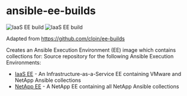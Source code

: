 # ansible-ee-builds
![IaaS EE build](https://github.com/joshedmonds/ansible-ee-builds/actions/workflows/iac-ee-build.yml/badge.svg) ![IaaS EE build](https://github.com/joshedmonds/ansible-ee-builds/actions/workflows/netapp-ee-build.yml/badge.svg)

Adapted from https://github.com/cloin/ee-builds

Creates an Ansible Execution Environment (EE) image which contains collections for:
Source repository for the following Ansible Execution Environments:

* [IaaS EE](/iaas-ee) - An Infrastructure-as-a-Service EE containing VMware and NetApp Ansible collections
* [NetApp EE](/netapp-ee) - A NetApp EE containing all NetApp Ansible collections